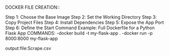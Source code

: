 DOCKER FILE CREATION::

Step 1: Choose the Base Image
Step 2: Set the Working Directory
Step 3: Copy Project Files
Step 4: Install Dependencies
Step 5: Expose the App Port
Step 6: Define the Start Command
Example: Full Dockerfile for a Python Flask App
COMMANDS:
-docker build -t my-flask-app .
-docker run -p 8000:8000 my-flask-app

output:file:Scrape.csv
